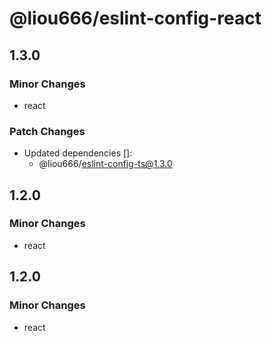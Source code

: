 # @liou666/eslint-config-react

## 1.3.0

### Minor Changes

- react

### Patch Changes

- Updated dependencies []:
  - @liou666/eslint-config-ts@1.3.0

## 1.2.0

### Minor Changes

- react

## 1.2.0

### Minor Changes

- react
